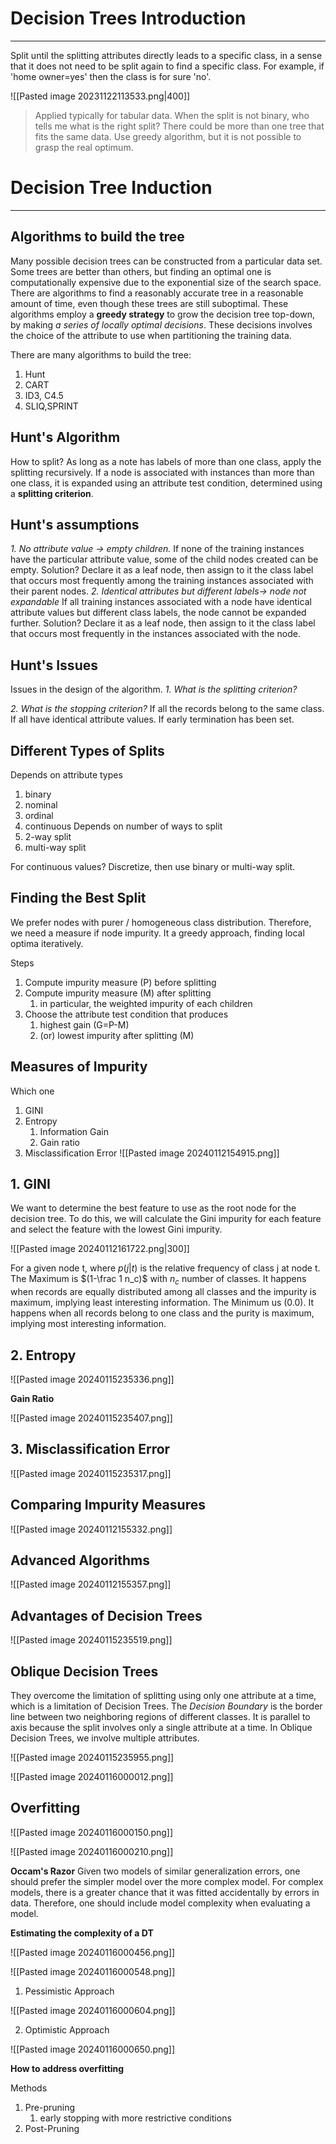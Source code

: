 # Decision Trees Introduction
---
Split until the splitting attributes directly leads to a specific class, in a sense that it does not need to be split again to find a specific class.
For example, if 'home owner=yes' then the class is for sure 'no'.

![[Pasted image 20231122113533.png|400]]

> Applied typically for tabular data.
	When the split is not binary, who tells me what is the right split?
	There could be more than one tree that fits the same data.
	Use greedy algorithm, but it is not possible to grasp the real optimum.


# Decision Tree Induction
---
## Algorithms to build the tree
Many possible decision trees can be constructed from a particular data set.
Some trees are better than others, but finding an optimal one is computationally expensive due to the exponential size of the search space.
There are algorithms to find a reasonably accurate tree in a reasonable amount of time, even though these trees are still suboptimal.
These algorithms employ a **greedy strategy** to grow the decision tree top-down, by making *a series of locally optimal decisions*.
These decisions involves the choice of the attribute to use when partitioning the training data.

There are many algorithms to build the tree:
1. Hunt
2. CART
3. ID3, C4.5
4. SLIQ,SPRINT
## Hunt's Algorithm
How to split?
As long as a note has labels of more than one class, apply the splitting recursively.
If a node is associated with instances than more than one class, it is expanded using an attribute test condition, determined using a **splitting criterion**.
## Hunt's assumptions
*1. No attribute value -> empty children.*
If none of the training instances have the particular attribute value, some of the child nodes created can be empty.
Solution? Declare it as a leaf node, then assign to it the class label that occurs most frequently among the training instances associated with their parent nodes.
*2. Identical attributes but different labels-> node not expandable*
If all training instances associated with a node have identical attribute values but different class labels, the node cannot be expanded further.
Solution? Declare it as a leaf node, then assign to it the class label that occurs most frequently in the instances associated with the node.
## Hunt's Issues
Issues in the design of the algorithm.
*1. What is the splitting criterion?*


*2. What is the stopping criterion?*
If all the records belong to the same class.
If all have identical attribute values.
If early termination has been set.

## Different Types of Splits
Depends on attribute types
1. binary
2. nominal
3. ordinal
4. continuous
Depends on number of ways to split
1. 2-way split
2. multi-way split

For continuous values?
Discretize, then use binary or multi-way split.
## Finding the Best Split
We prefer nodes with purer / homogeneous class distribution.
Therefore, we need a measure if node impurity.
It a greedy approach, finding local optima iteratively.

Steps
1. Compute impurity measure (P) before splitting
2. Compute impurity measure (M) after splitting
	1. in particular, the weighted impurity of each children
3. Choose the attribute test condition that produces
	1. highest gain (G=P-M)
	2. (or) lowest impurity after splitting (M)

## Measures of Impurity
Which one
1. GINI
2. Entropy
	1. Information Gain
	2. Gain ratio
3. Misclassification Error
![[Pasted image 20240112154915.png]]

## 1. GINI
We want to determine the best feature to use as the root node for the decision tree. To do this, we will calculate the Gini impurity for each feature and select the feature with the lowest Gini impurity.

![[Pasted image 20240112161722.png|300]]

For a given node t, where $p(j|t)$ is the relative frequency of class j at node t.
The Maximum is $(1-\frac 1 n_c)$  with $n_c$ number of classes. It happens when records are equally distributed among all classes and the impurity is maximum, implying least interesting information.
The Minimum us (0.0). It happens when all records belong to one class and the purity is maximum, implying most interesting information.



## 2. Entropy

![[Pasted image 20240115235336.png]]

**Gain Ratio**

![[Pasted image 20240115235407.png]]



## 3. Misclassification Error

![[Pasted image 20240115235317.png]]




## Comparing Impurity Measures

![[Pasted image 20240112155332.png]]


## Advanced Algorithms
![[Pasted image 20240112155357.png]]


## Advantages of Decision Trees

![[Pasted image 20240115235519.png]]

## Oblique Decision Trees

They overcome the limitation of splitting using only one attribute at a time, which is a limitation of Decision Trees.
The *Decision Boundary* is the border line between two neighboring regions of different classes.
It is parallel to axis because the split involves only a single attribute at a time.
In Oblique Decision Trees, we involve multiple attributes.

![[Pasted image 20240115235955.png]]

![[Pasted image 20240116000012.png]]

## Overfitting

![[Pasted image 20240116000150.png]]

![[Pasted image 20240116000210.png]]

**Occam's Razor**
Given two models of similar generalization errors, one should prefer the simpler model over the more complex model.
For complex models, there is a greater chance that it was fitted accidentally by errors in data.
Therefore, one should include model complexity when evaluating a model.

**Estimating the complexity of a DT**

![[Pasted image 20240116000456.png]]

![[Pasted image 20240116000548.png]]

1. Pessimistic Approach

![[Pasted image 20240116000604.png]]

2. Optimistic Approach

![[Pasted image 20240116000650.png]]

**How to address overfitting**

Methods
1. Pre-pruning
	1. early stopping with more restrictive conditions
2. Post-Pruning



